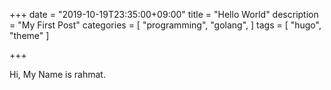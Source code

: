 +++ date = "2019-10-19T23:35:00+09:00" title = "Hello World" description = "My First Post" categories = [ "programming", "golang", ] tags = [ "hugo", "theme" ]

+++

Hi, My Name is rahmat.
